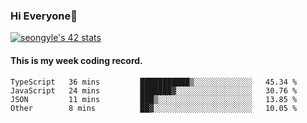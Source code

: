 ### Hi Everyone👋

[![seongyle's 42 stats](https://badge42.vercel.app/api/v2/cl260u6td000609l4p4inxynw/stats?cursusId=21&coalitionId=86)](https://github.com/JaeSeoKim/badge42)

#### This is my week coding record.

<!--START_SECTION:waka-->

```text
TypeScript   36 mins         ███████████▒░░░░░░░░░░░░░   45.34 %
JavaScript   24 mins         ███████▓░░░░░░░░░░░░░░░░░   30.76 %
JSON         11 mins         ███▒░░░░░░░░░░░░░░░░░░░░░   13.85 %
Other        8 mins          ██▓░░░░░░░░░░░░░░░░░░░░░░   10.05 %
```

<!--END_SECTION:waka-->


<!--
**YeonSeong-Lee/YeonSeong-Lee** is a ✨ _special_ ✨ repository because its `README.md` (this file) appears on your GitHub profile.

Here are some ideas to get you started:

- 🔭 I’m currently working on ...
- 🌱 I’m currently learning ...
- 👯 I’m looking to collaborate on ...
- 🤔 I’m looking for help with ...
- 💬 Ask me about ...
- 📫 How to reach me: ...
- 😄 Pronouns: ...
- ⚡ Fun fact: ...
-->
